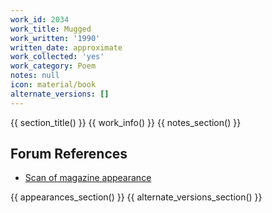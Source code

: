```yaml
---
work_id: 2034
work_title: Mugged
work_written: '1990'
written_date: approximate
work_collected: 'yes'
work_category: Poem
notes: null
icon: material/book
alternate_versions: []
---
```


{{ section_title() }}
{{ work_info() }}
{{ notes_section() }}
## Forum References
- [Scan of magazine appearance](https://bukowskiforum.com/threads/the-valet-mugged-chiron-review-no-24-1990.12792/)

{{ appearances_section() }}
{{ alternate_versions_section() }}